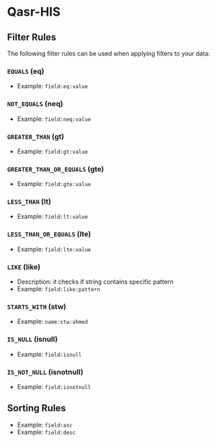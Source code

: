 # Qasr-HIS
## Filter Rules

The following filter rules can be used when applying filters to your data:

### `EQUALS` (eq)
- Example: `field:eq:value`

### `NOT_EQUALS` (neq)
- Example: `field:neq:value`

### `GREATER_THAN` (gt)
- Example: `field:gt:value`

### `GREATER_THAN_OR_EQUALS` (gte)
- Example: `field:gte:value`

### `LESS_THAN` (lt)
- Example: `field:lt:value`

### `LESS_THAN_OR_EQUALS` (lte)
- Example: `field:lte:value`

### `LIKE` (like)
- Description: it checks if string contains specific pattern
- Example: `field:like:pattern`

### `STARTS_WITH` (stw)
- Example: `name:stw:ahmed`

### `IS_NULL` (isnull)
- Example: `field:isnull`

### `IS_NOT_NULL` (isnotnull)
- Example: `field:isnotnull`

## Sorting Rules
- Example: `field:asc`
- Example: `field:desc`